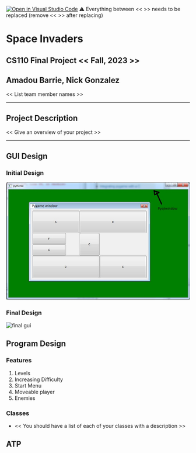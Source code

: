 [![Open in Visual Studio Code](https://classroom.github.com/assets/open-in-vscode-718a45dd9cf7e7f842a935f5ebbe5719a5e09af4491e668f4dbf3b35d5cca122.svg)](https://classroom.github.com/online_ide?assignment_repo_id=12803402&assignment_repo_type=AssignmentRepo)
:warning: Everything between << >> needs to be replaced (remove << >> after replacing)

# Space Invaders
## CS110 Final Project  << Fall, 2023 >>

## Amadou Barrie, Nick Gonzalez

<< List team member names >>

***

## Project Description

<< Give an overview of your project >>

***    

## GUI Design

### Initial Design

![initial gui](assets/gui.jpg)

### Final Design

![final gui](assets/finalgui.jpg)

## Program Design

### Features

1. Levels
2. Increasing Difficulty
3. Start Menu
4. Moveable player
5. Enemies

### Classes

- << You should have a list of each of your classes with a description >>

## ATP



